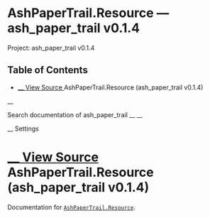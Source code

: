 # AshPaperTrail.Resource — ash_paper_trail v0.1.4

Project: ash_paper_trail v0.1.4

## Table of Contents

- [ __ View Source ](external_link) AshPaperTrail.Resource (ash_paper_trail v0.1.4)

__

Search documentation of ash_paper_trail __ __

__ Settings

#  [ __ View Source ](external_link) AshPaperTrail.Resource (ash_paper_trail v0.1.4)

Documentation for [`AshPaperTrail.Resource`](external_link).
